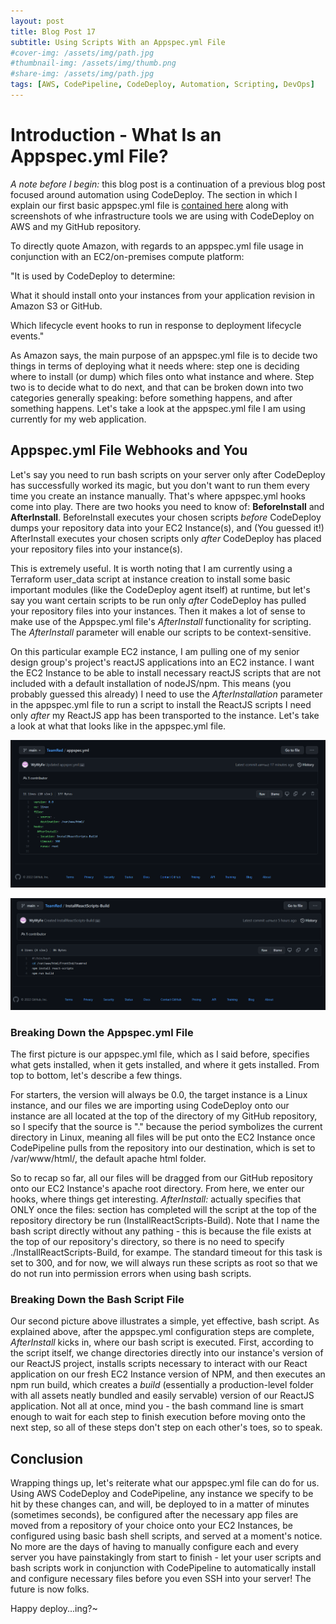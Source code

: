```yaml
---
layout: post
title: Blog Post 17
subtitle: Using Scripts With an Appspec.yml File
#cover-img: /assets/img/path.jpg
#thumbnail-img: /assets/img/thumb.png
#share-img: /assets/img/path.jpg
tags: [AWS, CodePipeline, CodeDeploy, Automation, Scripting, DevOps]
---
```


# Introduction - What Is an Appspec.yml File?

_A note before I begin:_ this blog post is a continuation of a previous blog post focused around automation using CodeDeploy. The section in which I explain our first basic appspec.yml file is [contained here](https://wywyfe.github.io/2022-03-03-WFblog16/) along with screenshots of whe infrastructure tools we are using with CodeDeploy on AWS and my GitHub repository.

To directly quote Amazon, with regards to an appspec.yml file usage in conjunction with an EC2/on-premises compute platform: 

"It is used by CodeDeploy to determine:

What it should install onto your instances from your application revision in Amazon S3 or GitHub.

Which lifecycle event hooks to run in response to deployment lifecycle events."

As Amazon says, the main purpose of an appspec.yml file is to decide two things in terms of deploying what it needs where: step one is deciding where to install (or dump) which files onto what instance and where. Step two is to decide what to do next, and that can be broken down into two categories generally speaking: before something happens, and after something happens. Let's take a look at the appspec.yml file I am using currently for my web application.

## Appspec.yml File Webhooks and You

Let's say you need to run bash scripts on your server only after CodeDeploy has successfully worked its magic, but you don't want to run them every time you create an instance manually. That's where appspec.yml hooks come into play. There are two hooks you need to know of: **BeforeInstall** and **AfterInstall**. BeforeInstall executes your chosen scripts _before_ CodeDeploy dumps your repository data into your EC2 Instance(s), and (You guessed it!) AfterInstall executes your chosen scripts only _after_ CodeDeploy has placed your repository files into your instance(s).

This is extremely useful. It is worth noting that I am currently using a Terraform user_data script at instance creation to install some basic important modules (like the CodeDeploy agent itself) at runtime, but let's say you want certain scripts to be run only _after_ CodeDeploy has pulled your repository files into your instances. Then it makes a lot of sense to make use of the Appspec.yml file's _AfterInstall_ functionality for scripting. The _AfterInstall_ parameter will enable our scripts to be context-sensitive.

On this particular example EC2 instance, I am pulling one of my senior design group's project's reactJS applications into an EC2 instance. I want the EC2 Instance to be able to install necessary reactJS scripts that are not included with a default installation of nodeJS/npm. This means (you probably guessed this already) I need to use the _AfterInstallation_ parameter in the appspec.yml file to run a script to install the ReactJS scripts I need only _after_ my ReactJS app has been transported to the instance. Let's take a look at what that looks like in the appspec.yml file.

![appspec.yml picture](/assets/img/appspecyml.png)

![install react scripts-build picture](/assets/img/install-script.png)

### Breaking Down the Appspec.yml File

The first picture is our appspec.yml file, which as I said before, specifies what gets installed, when it gets installed, and where it gets installed. From top to bottom, let's describe a few things.

For starters, the version will always be 0.0, the target instance is a Linux instance, and our files we are importing using CodeDeploy onto our instance are all located at the top of the directory of my GitHub repository, so I specify that the source is "." because the period symbolizes the current directory in Linux, meaning all files will be put onto the EC2 Instance once CodePipeline pulls from the repository into our destination, which is set to /var/www/html/, the default apache html folder.

So to recap so far, all our files will be dragged from our GitHub repository onto our EC2 Instance's apache root directory. From here, we enter our hooks, where things get interesting. _AfterInstall:_ actually specifies that ONLY once the files: section has completed will the script at the top of the repository directory be run (InstallReactScripts-Build). Note that I name the bash script directly without any pathing - this is because the file exists at the top of our repository's directory, so there is no need to specify ./InstallReactScripts-Build, for exampe. The standard timeout for this task is set to 300, and for now, we will always run these scripts as root so that we do not run into permission errors when using bash scripts. 

### Breaking Down the Bash Script File

Our second picture above illustrates a simple, yet effective, bash script. As explained above, after the appspec.yml configuration steps are complete, _AfterInstall_ kicks in, where our bash script is executed. First, according to the script itself, we change directories directly into our instance's version of our ReactJS project, installs scripts necessary to interact with our React application on our fresh EC2 Instance version of NPM, and then executes an npm run build, which creates a _build_ (essentially a production-level folder with all assets neatly bundled and easily servable) version of our ReactJS application. Not all at once, mind you - the bash command line is smart enough to wait for each step to finish execution before moving onto the next step, so all of these steps don't step on each other's toes, so to speak.

## Conclusion

Wrapping things up, let's reiterate what our appspec.yml file can do for us. Using AWS CodeDeploy and CodePipeline, any instance we specify to be hit by these changes can, and will, be deployed to in a matter of minutes (sometimes seconds), be configured after the necessary app files are moved from a repository of your choice onto your EC2 Instances, be configured using basic bash shell scripts, and served at a moment's notice. No more are the days of having to manually configure each and every server you have painstakingly from start to finish - let your user scripts and bash scripts work in conjunction with CodePipeline to automatically install and configure necessary files before you even SSH into your server! The future is now folks. 

Happy deploy...ing?~
